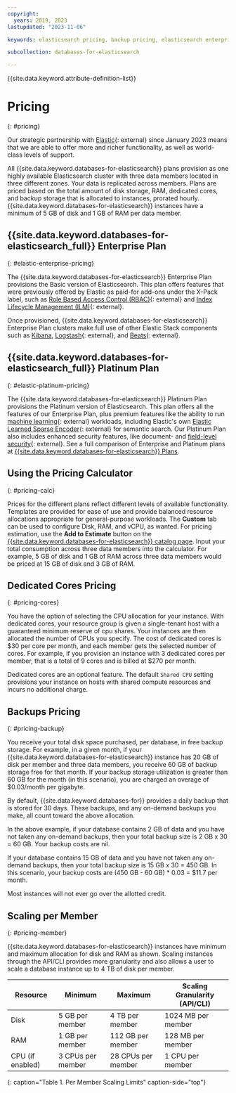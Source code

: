 ```yaml
---
copyright:
  years: 2019, 2023
lastupdated: "2023-11-06"

keywords: elasticsearch pricing, backup pricing, elasticsearch enterprise, elasticsearch standard

subcollection: databases-for-elasticsearch

---
```


{{site.data.keyword.attribute-definition-list}}

# Pricing
{: #pricing}

Our strategic partnership with [Elastic](https://www.elastic.co/about/){: external} since January 2023 means that we are able to offer more and richer functionality, as well as world-class levels of support.

All {{site.data.keyword.databases-for-elasticsearch}} plans provision as one highly available Elasticsearch cluster with three data members located in three different zones. Your data is replicated across members. Plans are priced based on the total amount of disk storage, RAM, dedicated cores, and backup storage that is allocated to instances, prorated hourly. {{site.data.keyword.databases-for-elasticsearch}} instances have a minimum of 5 GB of disk and 1 GB of RAM per data member.

## {{site.data.keyword.databases-for-elasticsearch_full}} Enterprise Plan
{: #elastic-enterprise-pricing}

The {{site.data.keyword.databases-for-elasticsearch}} Enterprise Plan provisions the Basic version of Elasticsearch. This plan offers features that were previously offered by Elastic as paid-for add-ons under the X-Pack label, such as [Role Based Access Control (RBAC)](https://www.elastic.co/guide/en/elasticsearch/reference/7.17/es-security-principles.html#security-create-appropriate-users){: external} and [Index Lifecycle Management (ILM)](https://www.elastic.co/guide/en/elasticsearch/reference/7.17/index-lifecycle-management.html){: external}.

Once provisioned, {{site.data.keyword.databases-for-elasticsearch}} Enterprise Plan clusters make full use of other Elastic Stack components such as [Kibana](/docs/databases-for-elasticsearch?topic=databases-for-elasticsearch-getting-started#kibana), [Logstash](https://www.elastic.co/logstash/){: external}, and [Beats](https://www.elastic.co/beats/){: external}.

## {{site.data.keyword.databases-for-elasticsearch_full}} Platinum Plan
{: #elastic-platinum-pricing}

The {{site.data.keyword.databases-for-elasticsearch}} Platinum Plan provisions the Platinum version of Elasticsearch. This plan offers all the features of our Enterprise Plan, plus premium features like the ability to run [machine learning](https://www.elastic.co/elasticsearch/machine-learning){: external} workloads, including Elastic's own [Elastic Learned Sparse Encoder](https://www.elastic.co/guide/en/machine-learning/current/ml-nlp-elser.html){: external} for semantic search.
Our Platinum Plan also includes enhanced security features, like document- and [field-level security](https://www.elastic.co/guide/en/elasticsearch/reference/current/field-level-security.html){: external}. See a full comparison of Enterprise and Platinum plans at [{{site.data.keyword.databases-for-elasticsearch}} Plans](https://cloud.ibm.com/docs/databases-for-elasticsearch?topic=databases-for-elasticsearch-elastic-offerings).


## Using the Pricing Calculator
{: #pricing-calc}

Prices for the different plans reflect different levels of available functionality. Templates are provided for ease of use and provide balanced resource allocations appropriate for general-purpose workloads. The **Custom** tab can be used to configure Disk, RAM, and vCPU, as wanted.
For pricing estimation, use the **Add to Estimate** button on the [{{site.data.keyword.databases-for-elasticsearch}} catalog page](https://cloud.ibm.com/catalog/databases-for-elasticsearch). Input your total consumption across three data members into the calculator. For example, 5 GB of disk and 1 GB of RAM across three data members would be priced at 15 GB of disk and 3 GB of RAM.

## Dedicated Cores Pricing
{: #pricing-cores}

You have the option of selecting the CPU allocation for your instance. With dedicated cores, your resource group is given a single-tenant host with a guaranteed minimum reserve of cpu shares. Your instances are then allocated the number of CPUs you specify. The cost of dedicated cores is $30 per core per month, and each member gets the selected number of cores. For example, if you provision an instance with 3 dedicated cores per member, that is a total of 9 cores and is billed at $270 per month. 

Dedicated cores are an optional feature. The default `Shared CPU` setting provisions your instance on hosts with shared compute resources and incurs no additional charge.

## Backups Pricing
{: #pricing-backup}

You receive your total disk space purchased, per database, in free backup storage. For example, in a given month, if your {{site.data.keyword.databases-for-elasticsearch}} instance has 20 GB of disk per member and three data members, you receive 60 GB of backup storage free for that month. If your backup storage utilization is greater than 60 GB for the month (in this scenario), you are charged an overage of $0.03/month per gigabyte. 

By default, {{site.data.keyword.databases-for}} provides a daily backup that is stored for 30 days. These backups, and any on-demand backups you make, all count toward the above allocation.

In the above example, if your database contains 2 GB of data and you have not taken any on-demand backups, then your total backup size is 2 GB x 30 = 60 GB. Your backup costs are nil.

If your database contains 15 GB of data and you have not taken any on-demand backups, then your total backup size is 15 GB x 30 = 450 GB. In this scenario, your backup costs are (450 GB - 60 GB) * 0.03 = $11.7 per month.

Most instances will not ever go over the allotted credit.

## Scaling per Member
{: #pricing-member}

{{site.data.keyword.databases-for-elasticsearch}} instances have minimum and maximum allocation for disk and RAM as shown. Scaling instances through the API/CLI provides more granularity and also allows a user to scale a database instance up to 4 TB of disk per member.

| Resource | Minimum | Maximum | Scaling Granularity (API/CLI) |
| ---------- | ----- | ----- | ------- |
| Disk | 5 GB per member | 4 TB per member | 1024 MB per member |
| RAM | 1 GB per member | 112 GB per member | 128 MB per member |
| CPU (if enabled) | 3 CPUs per member | 28 CPUs per member| 1 CPU per member |
{: caption="Table 1. Per Member Scaling Limits" caption-side="top"}
